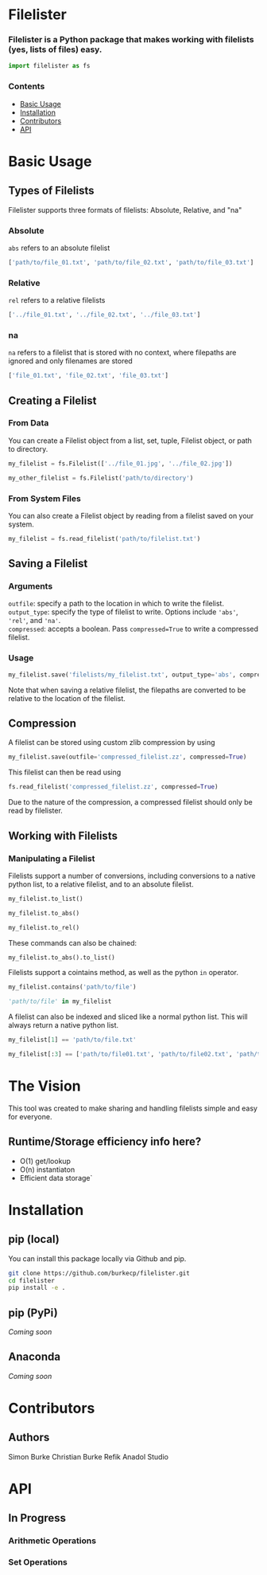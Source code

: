# Filelister

### Filelister is a Python package that makes working with filelists (yes, lists of files) easy.

```python
import filelister as fs
```

### Contents
- [Basic Usage](#basic-usage)
- [Installation](#installation)
- [Contributors](#contributors)
- [API](#API)

# Basic Usage

## Types of Filelists
Filelister supports three formats of filelists: Absolute, Relative, and "na"
### Absolute
 `abs` refers to an absolute filelist
```python
['path/to/file_01.txt', 'path/to/file_02.txt', 'path/to/file_03.txt']
```
### Relative
`rel` refers to a relative filelists

```python
['../file_01.txt', '../file_02.txt', '../file_03.txt']
```
### na
`na` refers to a filelist that is stored with no context, where filepaths are ignored and only filenames are stored
```python
['file_01.txt', 'file_02.txt', 'file_03.txt']
```

## Creating a Filelist

### From Data
You can create a Filelist object from a list, set, tuple, Filelist object, or path to directory.

```python
my_filelist = fs.Filelist(['../file_01.jpg', '../file_02.jpg'])

my_other_filelist = fs.Filelist('path/to/directory')
```

### From System Files
You can also create a Filelist object by reading from a filelist saved on your system.

```python
my_filelist = fs.read_filelist('path/to/filelist.txt')
```


## Saving a Filelist
### Arguments
`outfile`: specify a path to the location in which to write the filelist.  
`output_type`: specify the type of filelist to write. Options include `'abs'`, `'rel'`, and `'na'`.  
`compressed`: accepts a boolean. Pass `compressed=True` to write a compressed filelist.  
### Usage
```python
my_filelist.save('filelists/my_filelist.txt', output_type='abs', compressed=True)
```
Note that when saving a relative filelist, the filepaths are converted to be relative to the location of the filelist.


## Compression
A filelist can be stored using custom zlib compression by using
```python
my_filelist.save(outfile='compressed_filelist.zz', compressed=True)
```
This filelist can then be read using
```python
fs.read_filelist('compressed_filelist.zz', compressed=True)
```
Due to the nature of the compression, a compressed filelist should only be read by filelister.

## Working with Filelists

### Manipulating a Filelist
Filelists support a number of conversions, including conversions to a native python list, to a relative filelist, and to an absolute filelist.
```python
my_filelist.to_list()

my_filelist.to_abs()

my_filelist.to_rel()
```
These commands can also be chained:
```python
my_filelist.to_abs().to_list()
```
Filelists support a cointains method, as well as the python `in` operator.
```python
my_filelist.contains('path/to/file')

'path/to/file' in my_filelist
```

A filelist can also be indexed and sliced like a normal python list. This will always return a native python list.
```python
my_filelist[1] == 'path/to/file.txt'

my_filelist[:3] == ['path/to/file01.txt', 'path/to/file02.txt', 'path/to/file03.txt']
```

# The Vision
This tool was created to make sharing and handling filelists simple and easy for everyone.
## Runtime/Storage efficiency info here?
- O(1) get/lookup
- O(n) instantiaton
- Efficient data storage`
# Installation

## pip (local)
You can install this package locally via Github and pip.

```bash
git clone https://github.com/burkecp/filelister.git
cd filelister
pip install -e .
```
## pip (PyPi)
*Coming soon*

## Anaconda
*Coming soon*

# Contributors

## Authors
Simon Burke
Christian Burke
Refik Anadol Studio

# API

## In Progress

### Arithmetic Operations

### Set Operations
